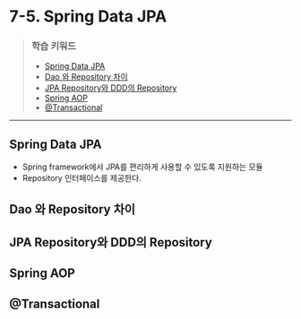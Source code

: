 # 7-5. Spring Data JPA

> ### 학습 키워드
>
> * [Spring Data JPA](7-5.-spring-data-jpa.md#spring-data-jpa)
> * [Dao 와 Repository 차이](7-5.-spring-data-jpa.md#dao-repository)
> * [JPA Repository와 DDD의 Repository](7-5.-spring-data-jpa.md#jpa-repository-ddd-repository)
> * [Spring AOP](7-5.-spring-data-jpa.md#spring-aop)
> * [@Transactional](7-5.-spring-data-jpa.md#transactional)

***

## Spring Data JPA

* Spring framework에서 JPA를 편리하게 사용할 수 있도록 지원하는 모듈
* Repository 인터페이스를 제공한다.

## Dao 와 Repository 차이

## JPA Repository와 DDD의 Repository

## Spring AOP

## @Transactional
